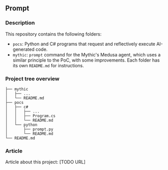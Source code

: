 
Prompt
------
### Description
This repository contains the following folders:
- `pocs`: Python and C# programs that request and reflectively execute AI-generated code.
- `mythic`: `prompt` command for the Mythic's Medusa agent, which uses a similar principle to the PoC, with some improvements. 
Each folder has its own `README.md` for instructions.

### Project tree overview
```
├── mythic
│   ├── ...
│   └── README.md
├── pocs
│   ├── c#
│   │   ├── ...
│   │   ├── Program.cs 
│   │   └── README.md
│   └── python
│       ├── prompt.py
│       └── README.md
└── README.md
```

### Article
Article about this project: [TODO URL] 

